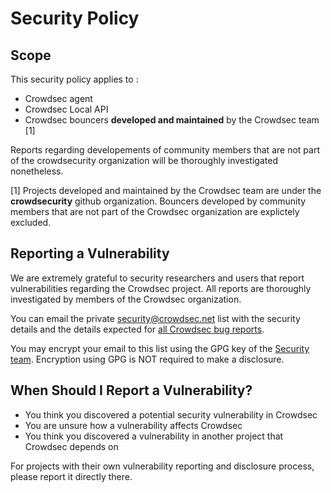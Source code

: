 # Security Policy

## Scope

This security policy applies to :
 - Crowdsec agent
 - Crowdsec Local API
 - Crowdsec bouncers **developed and maintained** by the Crowdsec team [1]

Reports regarding developements of community members that are not part of the crowdsecurity organization will be thoroughly investigated nonetheless.

[1] Projects developed and maintained by the Crowdsec team are under the **crowdsecurity** github organization. Bouncers developed by community members that are not part of the Crowdsec organization are explictely excluded.

## Reporting a Vulnerability

We are extremely grateful to security researchers and users that report vulnerabilities regarding the Crowdsec project. All reports are thoroughly investigated by members of the Crowdsec organization.

You can email the private [security@crowdsec.net](mailto:security@crowdsec.net) list with the security details and the details expected for [all Crowdsec bug reports](https://github.com/crowdsecurity/crowdsec/blob/master/.github/ISSUE_TEMPLATE/bug_report.md).

You may encrypt your email to this list using the GPG key of the [Security team](https://doc.crowdsec.net/docs/next/contact_team). Encryption using GPG is NOT required to make a disclosure.

## When Should I Report a Vulnerability? 

 - You think you discovered a potential security vulnerability in Crowdsec
 - You are unsure how a vulnerability affects Crowdsec
 - You think you discovered a vulnerability in another project that Crowdsec depends on

For projects with their own vulnerability reporting and disclosure process, please report it directly there.


<!-- Very heavily inspired from https://kubernetes.io/docs/reference/issues-security/security/ -->

